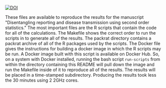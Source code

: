 [![DOI](https://zenodo.org/badge/113359526.svg)](https://zenodo.org/badge/latestdoi/113359526)

These files are available to reproduce the results for the manuscript
"Disentangling reporting and disease transmission using second order
statistics." The most important files are the R scripts that
contain the code for all of the calculations. The Makefile shows
the correct order to run the scripts in to generate all of the
results. The packrat directory contains a packrat archive of all of
the R packages used by the scripts. The Docker file gives the
instructions for building a docker image in which the R scripts may be
run. A Docker image built with this script is available on Docker
Hub. So, on a system with Docker installed, running the bash script
``run-scripts`` from within the directory containing this README will
pull down the image and run the Makefile inside of it to reproduce all
of the results. The results will be placed in a time-stamped
subdirectory. Producing the results took less the 30 minutes using 2 2GHz cores.
